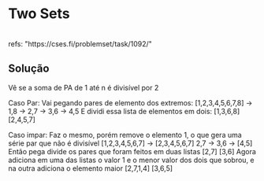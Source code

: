 # Two Sets

<br>
refs: "https://cses.fi/problemset/task/1092/"


<br>

## Solução
Vê se a soma de PA de 1 até n é divisível por 2

Caso Par:
Vai pegando pares de elemento dos extremos:
[1,2,3,4,5,6,7,8] -> 1,8 -> 2,7 -> 3,6 -> 4,5
E dividi essa lista de elementos em dois:
[1,3,6,8]
[2,4,5,7]

Caso impar:
Faz o mesmo, porém remove o elemento 1, o que gera uma série par que não é divisível
[1,2,3,4,5,6,7] -> [2,3,4,5,6,7]
2,7 -> 3,6 -> [4,5]
Então pega divide os pares que foram feitos em duas listas
[2,7]
[3,6]
Agora adiciona em uma das listas o valor 1 e o menor valor dos dois que sobrou, e na outra
adiciona o elemento maior 
[2,7,1,4]
[3,6,5]

